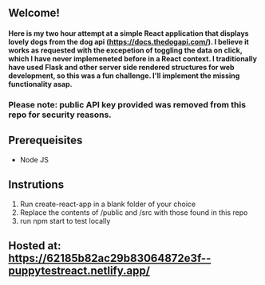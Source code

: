## Welcome!

#### Here is my two hour attempt at a simple React application that displays lovely dogs from the dog api (https://docs.thedogapi.com/). I believe it works as requested with the excepetion of toggling the data on click, which I have never implemeneted before in a React context. I traditionally have used Flask and other server side rendered structures for web development, so this was a fun challenge. I'll implement the missing functionality asap.  

### Please note: public API key provided was removed from this repo for security reasons.

## Prerequeisites

- Node JS

## Instrutions
1. Run create-react-app in a blank folder of your choice
2. Replace the contents of /public and /src with those found in this repo
3. run npm start to test locally 

## Hosted at: https://62185b82ac29b83064872e3f--puppytestreact.netlify.app/

